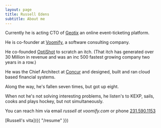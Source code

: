 ```yaml
---
layout: page
title: Russell Edens
subtitle: About me
---                 
```

Currently he is acting CTO of [Geotix](http://geotix.com) an online event-ticketing platform.

He is co-founder at [Voomify](http://voomify.io), a software consulting company.

He co-founded [OptiShot](http://www.optishotgolf.com) to scratch an itch. (That itch has generated over 30 Million in 
revenue and was an inc 500 fastest growing company two years in a row.) 

He was the Chief Architect at [Concur](http://concur.com) and designed, built and ran cloud based financial systems.  

Along the way, he's fallen seven times, but got up eight.

When not he's not solving interesting problems, he listen's to KEXP, sails, cooks and plays hockey, but not simultaneously.


You can reach him via email *russell at voomify.com* or phone [231.590.1153](tel:12315901153)

[Russell's vita]({{ "/resume" }})
